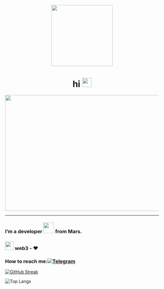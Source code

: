 <div id="header" align="center">
  <img src="https://media.tenor.com/CeDk6XdCgOUAAAAi/develop-web.gif" width="200"/>
  </a>
  <h1>
  hi
  <img src="https://media.giphy.com/media/hvRJCLFzcasrR4ia7z/giphy.gif" width="30px"/>
</h1>
  <div align="center">
  <img src="https://i.pinimg.com/originals/33/e2/eb/33e2eb013d11edd6b0b3f6fc284e82e8.gif" width="800" height="380"/>
</div>
</div>


---
### I’m a developer <img src="https://media.giphy.com/media/MAcqfBGahLB7WYGeBZ/giphy.gif" width="35"> from Mars.

### <img src="https://media.giphy.com/media/mlv2FZj2ZRrNLCIbG8/giphy.gif" width="28"> web3 - ❤️
### How to reach me:[![Telegram](https://img.shields.io/badge/-Telegtam-blue?style=flat&logo=Telegram&logoColor=white)](https://t.me/xqweens)

  
[![GitHub Streak](http://github-readme-streak-stats.herokuapp.com?user=maksimUlitin&theme=react&mode=weekly&card_width=800)](https://git.io/streak-stats)

![Top Langs](https://github-readme-stats.vercel.app/api/top-langs/?username=maksimUlitin&layout=compact&theme=react&mode=weekly&card_width=500)
